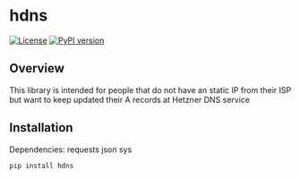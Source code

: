 # hdns

[![License](https://img.shields.io/badge/License-MIT-blue.svg)](https://opensource.org/licenses/MIT)
[![PyPI version](https://badge.fury.io/py/your-package-name.svg)](https://badge.fury.io/py/your-package-name)

## Overview

This library is intended for people that do not have an static IP from their ISP but want to keep updated their A records at Hetzner DNS service

## Installation

Dependencies:
	requests
	json
	sys

```bash
pip install hdns
